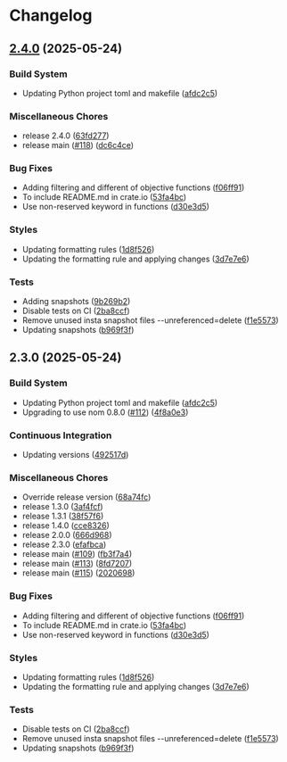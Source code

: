 # Changelog

## [2.4.0](https://github.com/dandxy89/lp_parser_rs/compare/lp_parser_rs-v2.3.0...lp_parser_rs-v2.4.0) (2025-05-24)


### Build System

* Updating Python project toml and makefile ([afdc2c5](https://github.com/dandxy89/lp_parser_rs/commit/afdc2c58b47c4f657a8724c9da02d5e93c548e33))


### Miscellaneous Chores

* release 2.4.0 ([63fd277](https://github.com/dandxy89/lp_parser_rs/commit/63fd2773fe2375b2e2f95b603287cdf1683934f6))
* release main ([#118](https://github.com/dandxy89/lp_parser_rs/issues/118)) ([dc6c4ce](https://github.com/dandxy89/lp_parser_rs/commit/dc6c4cefc9c49d4658837748602cb68be4d47449))


### Bug Fixes

* Adding filtering and different of objective functions ([f06ff91](https://github.com/dandxy89/lp_parser_rs/commit/f06ff9141e09a18b373d30af1f9449e21d0a5aa3))
* To include README.md in crate.io ([53fa4bc](https://github.com/dandxy89/lp_parser_rs/commit/53fa4bc9027606cd772f3462d515746dd1522b95))
* Use non-reserved keyword in functions ([d30e3d5](https://github.com/dandxy89/lp_parser_rs/commit/d30e3d5d5110d5f53021c515a611af0260d45209))


### Styles

* Updating formatting rules ([1d8f526](https://github.com/dandxy89/lp_parser_rs/commit/1d8f526c174d588a1d49fc19e85a89501d91514d))
* Updating the formatting rule and applying changes ([3d7e7e6](https://github.com/dandxy89/lp_parser_rs/commit/3d7e7e6e192c1fc97a3171d0c010c6198a4af0cb))


### Tests

* Adding snapshots ([9b269b2](https://github.com/dandxy89/lp_parser_rs/commit/9b269b27faae6620b35c4de78f49cd60688908fb))
* Disable tests on CI ([2ba8ccf](https://github.com/dandxy89/lp_parser_rs/commit/2ba8ccfd5c1394a917dab4d19021c45de8ef6a93))
* Remove unused insta snapshot files --unreferenced=delete ([f1e5573](https://github.com/dandxy89/lp_parser_rs/commit/f1e557300434016d0f03cc3178055bd4d02296d8))
* Updating snapshots ([b969f3f](https://github.com/dandxy89/lp_parser_rs/commit/b969f3fc679723f4b2a3f587968d0d52a24a35fc))

## 2.3.0 (2025-05-24)


### Build System

* Updating Python project toml and makefile ([afdc2c5](https://github.com/dandxy89/lp_parser_rs/commit/afdc2c58b47c4f657a8724c9da02d5e93c548e33))
* Upgrading to use nom 0.8.0 ([#112](https://github.com/dandxy89/lp_parser_rs/issues/112)) ([4f8a0e3](https://github.com/dandxy89/lp_parser_rs/commit/4f8a0e326aaad54ad76eb88ebbb2775ea6740454))


### Continuous Integration

* Updating versions ([492517d](https://github.com/dandxy89/lp_parser_rs/commit/492517d9e257608d39aa70cf2bdd8b9e8ca98f5b))


### Miscellaneous Chores

* Override release version ([68a74fc](https://github.com/dandxy89/lp_parser_rs/commit/68a74fc2e8709550571aacd945fd06be2695719c))
* release 1.3.0 ([3af4fcf](https://github.com/dandxy89/lp_parser_rs/commit/3af4fcf18a388140faf324bd5f2459aef65d9f75))
* release 1.3.1 ([38f57f6](https://github.com/dandxy89/lp_parser_rs/commit/38f57f6b6aa98b2c1012a903f628718245959ffc))
* release 1.4.0 ([cce8326](https://github.com/dandxy89/lp_parser_rs/commit/cce8326881b55e8b070f58665812e2b3e40e1624))
* release 2.0.0 ([666d968](https://github.com/dandxy89/lp_parser_rs/commit/666d968d1c47d5e7eff2618f702ecb1da74a1295))
* release 2.3.0 ([efafbca](https://github.com/dandxy89/lp_parser_rs/commit/efafbcae561ea76e020156e5f3d9fc7c273e4156))
* release main ([#109](https://github.com/dandxy89/lp_parser_rs/issues/109)) ([fb3f7a4](https://github.com/dandxy89/lp_parser_rs/commit/fb3f7a45a5414958a9aff22369122616cd1e7a2d))
* release main ([#113](https://github.com/dandxy89/lp_parser_rs/issues/113)) ([8fd7207](https://github.com/dandxy89/lp_parser_rs/commit/8fd72073d046c6efb5a11acc58a9be1b3133faea))
* release main ([#115](https://github.com/dandxy89/lp_parser_rs/issues/115)) ([2020698](https://github.com/dandxy89/lp_parser_rs/commit/202069826a905432cb549a0887e3193d868f0fea))


### Bug Fixes

* Adding filtering and different of objective functions ([f06ff91](https://github.com/dandxy89/lp_parser_rs/commit/f06ff9141e09a18b373d30af1f9449e21d0a5aa3))
* To include README.md in crate.io ([53fa4bc](https://github.com/dandxy89/lp_parser_rs/commit/53fa4bc9027606cd772f3462d515746dd1522b95))
* Use non-reserved keyword in functions ([d30e3d5](https://github.com/dandxy89/lp_parser_rs/commit/d30e3d5d5110d5f53021c515a611af0260d45209))


### Styles

* Updating formatting rules ([1d8f526](https://github.com/dandxy89/lp_parser_rs/commit/1d8f526c174d588a1d49fc19e85a89501d91514d))
* Updating the formatting rule and applying changes ([3d7e7e6](https://github.com/dandxy89/lp_parser_rs/commit/3d7e7e6e192c1fc97a3171d0c010c6198a4af0cb))


### Tests

* Disable tests on CI ([2ba8ccf](https://github.com/dandxy89/lp_parser_rs/commit/2ba8ccfd5c1394a917dab4d19021c45de8ef6a93))
* Remove unused insta snapshot files --unreferenced=delete ([f1e5573](https://github.com/dandxy89/lp_parser_rs/commit/f1e557300434016d0f03cc3178055bd4d02296d8))
* Updating snapshots ([b969f3f](https://github.com/dandxy89/lp_parser_rs/commit/b969f3fc679723f4b2a3f587968d0d52a24a35fc))
